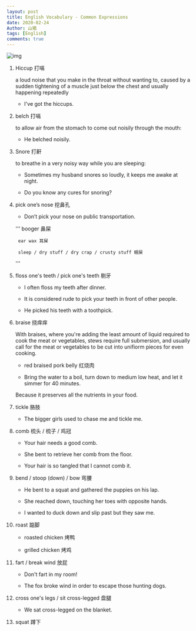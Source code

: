 ```yaml
---
layout: post
title: English Vocabulary - Common Expressions
date: 2020-02-24
Author: 山猪
tags: [English]
comments: true
---
```

![img](https://scx1.b-cdn.net/csz/news/800/2017/studyreadsbe.jpg)

<!-- more -->

1. Hiccup 打嗝

    a loud noise that you make in the throat without wanting to, caused by a sudden tightening of a muscle just below the chest and usually happening repeatedly

    - I've got the hiccups.

2. belch 打嗝

    to allow air from the stomach to come out noisily through the mouth:

    - He belched noisily.

3. Snore 打鼾

    to breathe in a very noisy way while you are sleeping:

    - Sometimes my husband snores so loudly, it keeps me awake at night.

    - Do you know any cures for snoring?

4. pick one’s nose 挖鼻孔

    - Don’t pick your nose on public transportation.

    '''
        booger 鼻屎

        ear wax 耳屎

        sleep / dry stuff / dry crap / crusty stuff 眼屎
    '''

5. floss one's teeth / pick one's teeth 剔牙

    - I often floss my teeth after dinner.

    - It is considered rude to pick your teeth in front of other people.

    - He picked his teeth with a toothpick.

6. braise 挠痒痒

    With braises, where you're adding the least amount of liquid required to cook the meat or vegetables, stews require full submersion, and usually call for the meat or vegetables to be cut into unifiorm pieces for even cooking.

    - red braised pork belly 红烧肉

    - Bring the water to a boil, turn down to medium low heat, and let it simmer for 40 minutes.

    Because it preserves all the nutrients in your food.

7. tickle 胳肢

    - The bigger girls used to chase me and tickle me.

8. comb 梳头 / 梳子 / 鸡冠

    - Your hair needs a good comb.

    - She bent to retrieve her comb from the floor.

    - Your hair is so tangled that I cannot comb it.

9. bend / stoop (down) / bow 弯腰

    - He bent to a squat and gathered the puppies on his lap.

    - She reached down, touching her toes with opposite hands.

    - I wanted to duck down and slip past but they saw me.

10. roast 踮脚

    - roasted chicken 烤鸭

    - grilled chicken 烤鸡

11. fart / break wind 放屁

    - Don't fart in my room!

    - The fox broke wind in order to escape those hunting dogs.

12. cross one's legs / sit cross-legged 盘腿

    - We sat cross-legged on the blanket.

13. squat 蹲下









